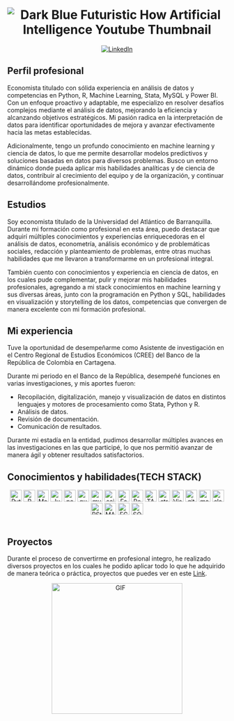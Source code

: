 # <div align='center'> ![Dark Blue Futuristic How Artificial Intelligence Youtube Thumbnail](https://github.com/JuankTS/JuankTS/assets/166193432/ec6cf1af-51e5-48b0-be7e-fe6d982ddc18)
</div>
<div align="center">
  <a href='https://www.linkedin.com/in/juan-camilo-torres-salas-907749265/'>
    <img src="https://img.shields.io/badge/LinkedIn-0077B5?style=for-the-badge&logo=linkedin&logoColor=white" alt="LinkedIn"/>
  </a>
</div>

## Perfil profesional

Economista titulado con sólida experiencia en análisis de datos y competencias en Python, R, Machine Learning, Stata, MySQL y Power BI. Con un enfoque proactivo y adaptable, me especializo en resolver desafíos complejos mediante el análisis de datos, mejorando la eficiencia y alcanzando objetivos estratégicos. Mi pasión radica en la interpretación de datos para identificar oportunidades de mejora y avanzar efectivamente hacia las metas establecidas.

Adicionalmente, tengo un profundo conocimiento en machine learning y ciencia de datos, lo que me permite desarrollar modelos predictivos y soluciones basadas en datos para diversos problemas. Busco un entorno dinámico donde pueda aplicar mis habilidades analíticas y de ciencia de datos, contribuir al crecimiento del equipo y de la organización, y continuar desarrollándome profesionalmente.

## Estudios

Soy economista titulado de la Universidad del Atlántico de Barranquilla. Durante mi formación como profesional en esta área, puedo destacar que adquirí múltiples conocimientos y experiencias enriquecedoras en el análisis de datos, econometría, análisis económico y de problemáticas sociales, redacción y planteamiento de problemas, entre otras muchas habilidades que me llevaron a transformarme en un profesional integral.

También cuento con conocimientos y experiencia en ciencia de datos, en los cuales pude complementar, pulir y mejorar mis habilidades profesionales, agregando a mi stack conocimientos en machine learning y sus diversas áreas, junto con la programación en Python y SQL, habilidades en visualización y storytelling de los datos, competencias que convergen de manera excelente con mi formación profesional.

## Mi experiencia

Tuve la oportunidad de desempeñarme como Asistente de investigación en el Centro Regional de Estudios Económicos (CREE) del Banco de la República de Colombia en Cartagena.

Durante mi periodo en el Banco de la República, desempeñé funciones en varias investigaciones, y mis aportes fueron:
- Recopilación, digitalización, manejo y visualización de datos en distintos lenguajes y motores de procesamiento como Stata, Python y R.
- Análisis de datos.
- Revisión de documentación.
- Comunicación de resultados.

Durante mi estadía en la entidad, pudimos desarrollar múltiples avances en las investigaciones en las que participé, lo que nos permitió avanzar de manera ágil y obtener resultados satisfactorios.

## Conocimientos y habilidades(TECH STACK)
<div align="center">
  <a href="https://www.python.org/" target="_blank"><img src="https://img.shields.io/badge/python-3670A0?style=for-the-badge&logo=python&logoColor=ffdd54" alt="Python" height="27px"/></a>
  <a href="https://www.r-project.org/" target="_blank"><img src="https://img.shields.io/badge/r-%23276DC3.svg?style=for-the-badge&logo=r&logoColor=white" alt="R" height="27px"/></a>
<a href="https://matplotlib.org/" target="_blank"><img src="https://img.shields.io/badge/Matplotlib-3776AB?style=for-the-badge&logo=Matplotlib&logoColor=white" alt="Matplotlib" height="27px"/></a>
  <a href="https://jupyter.org/" target="_blank"><img src="https://img.shields.io/badge/jupyter-%23FA0F00.svg?style=for-the-badge&logo=jupyter&logoColor=white" alt="Jupyter Notebook" height="27px"/></a>
  <a href="https://pandas.pydata.org/" target="_blank"><img src="https://img.shields.io/badge/pandas-%23150458.svg?style=for-the-badge&logo=pandas&logoColor=white" alt="pandas" height="27px"/></a>
  <a href="https://numpy.org/" target="_blank"><img src="https://img.shields.io/badge/numpy-%23013243.svg?style=for-the-badge&logo=numpy&logoColor=white" alt="numpy" height="27px"/></a>
  <a href="https://www.mysql.com/" target="_blank"><img src="https://img.shields.io/badge/mysql-4479A1.svg?style=for-the-badge&logo=mysql&logoColor=white" alt="mysql" height="27px"/></a>
  <a href="https://scikit-learn.org/" target="_blank"><img src="https://img.shields.io/badge/scikit--learn-%23F7931E.svg?style=for-the-badge&logo=scikit-learn&logoColor=white" alt="scikit-learn" height="27px"/></a> 
  <a href="https://fastapi.tiangolo.com/" target="_blank"><img src="https://img.shields.io/badge/FastAPI-005571?style=for-the-badge&logo=fastapi" alt="FastAPI" height="27px"/></a>
  <a href="https://powerbi.microsoft.com/es/" target="_blank"><img src="https://img.shields.io/badge/power_bi-F2C811?style=for-the-badge&logo=powerbi&logoColor=black" alt="Power BI" height="27px"/></a>
  <a href="https://www.tableau.com/" target="_blank"><img src="https://img.shields.io/badge/TABLEAU-E97627?style=for-the-badge&logo=tableau&logoColor=white" alt="TABLEAU" height="27px"/></a>
  <a href="https://streamlit.io/" target="_blank"><img src="https://img.shields.io/badge/Streamlit-111112?&style=for-the-badge&logo=streamlit&logoColor=FF4B4B" alt="streamlit" height="27px"/></a>
  <a href="https://code.visualstudio.com/" target="_blank"><img src="https://img.shields.io/badge/Visual%20Studio%20Code-0078d7.svg?style=for-the-badge&logo=visual-studio-code&logoColor=white" alt="Visual Studio Code" height="27px"/></a>
  <a href="https://git-scm.com/" target="_blank"><img src="https://img.shields.io/badge/github-%23121011.svg?style=for-the-badge&logo=github&logoColor=white" alt="github" height="27px"/></a>
  <a href="https://markdown.es/" target="_blank"><img src="https://img.shields.io/badge/Markdown-111112?&style=for-the-badge&logo=markdown&logoColor=white" alt="markdown" height="27px"/></a>
  <a href="https://slack.com" target="_blank"><img src="https://img.shields.io/badge/Slack-111112?&style=for-the-badge&logo=slack&logoColor=4A154B" alt="slack" height="27px"/></a>
  <a href="https://www.rstudio.com/" target="_blank"><img src="https://img.shields.io/badge/RStudio-4285F4?style=for-the-badge&logo=rstudio&logoColor=white" alt="RStudio" height="27px"/></a>
  <a href="https://en.wikipedia.org/wiki/Machine_learning" target="_blank"><img src="https://img.shields.io/badge/MACHINE%20LEARNING-005571?style=for-the-badge&logo=machine-learning&logoColor=white" alt="MACHINE LEARNING" height="27px"/></a>
  <a href="https://en.wikipedia.org/wiki/Econometrics" target="_blank"><img src="https://img.shields.io/badge/ECONOMETRIA-4285F4?style=for-the-badge&logo=econometrics&logoColor=white" alt="ECONOMETRIA" height="27px"/></a>
  <a href="https://www.mysql.com/" target="_blank"><img src="https://img.shields.io/badge/SQL-4479A1?style=for-the-badge&logo=sql&logoColor=white" alt="SQL" height="27px"/></a>
</div>  
<br>


## Proyectos
Durante el proceso de convertirme en profesional integro, he realizado diversos proyectos en los cuales he podido aplicar todo lo que he adquirido de manera teórica o práctica, proyectos que puedes ver en este [Link](https://github.com/JuankTS?tab=repositories).
<p align="center">
  <img src="https://media.giphy.com/media/LaVp0AyqR5bGsC5Cbm/giphy.gif" alt="GIF" width="300" height="300" />
</p>

